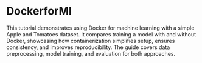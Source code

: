 # DockerforMl
This tutorial demonstrates using Docker for machine learning with a simple Apple and Tomatoes dataset. It compares training a model with and without Docker, showcasing how containerization simplifies setup, ensures consistency, and improves reproducibility. The guide covers data preprocessing, model training, and evaluation for both approaches.
